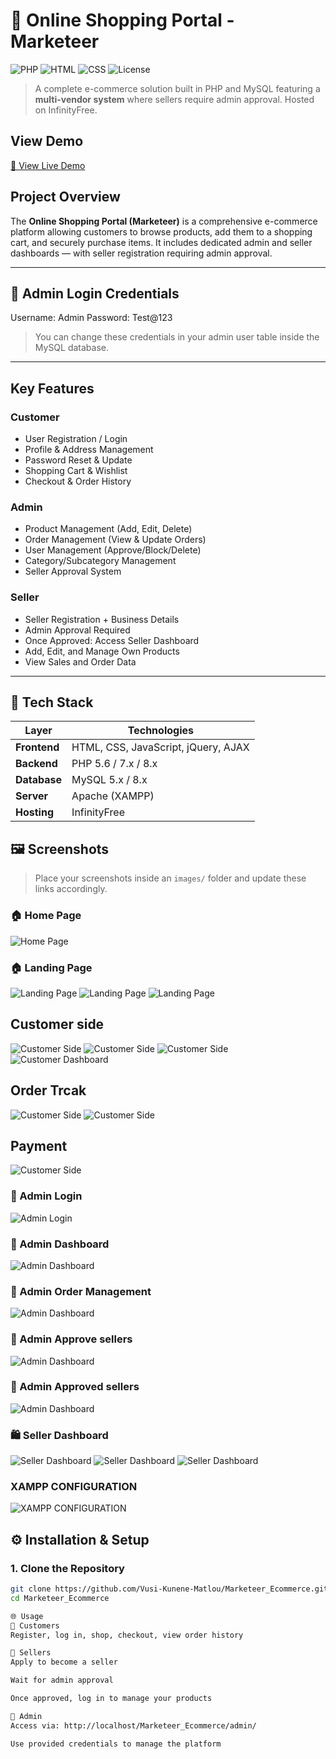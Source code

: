 # 🛒 Online Shopping Portal - Marketeer

![PHP](https://img.shields.io/badge/PHP-5.6%20%7C%207.x%20%7C%208.x-blue)
![HTML](https://img.shields.io/badge/HTML-5-orange)
![CSS](https://img.shields.io/badge/CSS-3-blue)
![License](https://img.shields.io/badge/license-Custom-lightgrey)

> A complete e-commerce solution built in PHP and MySQL featuring a **multi-vendor system** where sellers require admin approval. Hosted on InfinityFree.

## View Demo
[🔗 View Live Demo](https://marketeer.42web.io/)

##  Project Overview

The **Online Shopping Portal (Marketeer)** is a comprehensive e-commerce platform allowing customers to browse products, add them to a shopping cart, and securely purchase items. It includes dedicated admin and seller dashboards — with seller registration requiring admin approval.

---

## 🔐 Admin Login Credentials
Username: Admin
Password: Test@123


> You can change these credentials in your admin user table inside the MySQL database.

---

## Key Features

### Customer
- User Registration / Login
- Profile & Address Management
- Password Reset & Update
- Shopping Cart & Wishlist
- Checkout & Order History

### Admin
- Product Management (Add, Edit, Delete)
- Order Management (View & Update Orders)
- User Management (Approve/Block/Delete)
- Category/Subcategory Management
- Seller Approval System

###  Seller
- Seller Registration + Business Details
- Admin Approval Required
- Once Approved: Access Seller Dashboard
- Add, Edit, and Manage Own Products
- View Sales and Order Data

---

## 🧪 Tech Stack

| Layer       | Technologies                        |
|-------------|-------------------------------------|
| **Frontend** | HTML, CSS, JavaScript, jQuery, AJAX |
| **Backend**  | PHP 5.6 / 7.x / 8.x                |
| **Database** | MySQL 5.x / 8.x                    |
| **Server**   | Apache (XAMPP)                     |
| **Hosting**  | InfinityFree                       |


## 🖼️ Screenshots

> Place your screenshots inside an `images/` folder and update these links accordingly.

### 🏠 Home Page
![Home Page](images/homepage.png)

### 🏠 Landing Page
![Landing Page](images/landingpagecustomers.png)
![Landing Page](images/landingpagecustomers1.png)
![Landing Page](images/landingpagecustomers2.png)

## Customer side
![Customer Side](images/checkout.png)
![Customer Side](images/address.png)
![Customer Side](images/customerlogin.png)
![Customer Dashboard](images/address.png)

## Order Trcak
![Customer Side](images/ordertrack.png)
![Customer Side](images/ordercomplete.png)

## Payment
![Customer Side](images/payement.png)

### 🔐 Admin Login
![Admin Login](images/adminlogin.png)

### 🔐 Admin Dashboard
![Admin Dashboard](images/admindashboard.png)

### 🔐 Admin Order Management
![Admin Dashboard](images/adminordermanagement.png)

### 🔐 Admin Approve sellers
![Admin Dashboard](images/approvesellers.png)

### 🔐 Admin Approved sellers
![Admin Dashboard](images/approvedsellers.png)


### 🛍️ Seller Dashboard
![Seller Dashboard](images/sellers.png)
![Seller Dashboard](images/sellerslogin.png)
![Seller Dashboard](images/sellersdashboard.png)

### XAMPP CONFIGURATION
![XAMPP CONFIGURATION](images/xampp.png)


## ⚙️ Installation & Setup

### 1. Clone the Repository

```bash
git clone https://github.com/Vusi-Kunene-Matlou/Marketeer_Ecommerce.git
cd Marketeer_Ecommerce

🌐 Usage
👤 Customers
Register, log in, shop, checkout, view order history

🧑 Sellers
Apply to become a seller

Wait for admin approval

Once approved, log in to manage your products

👑 Admin
Access via: http://localhost/Marketeer_Ecommerce/admin/

Use provided credentials to manage the platform


